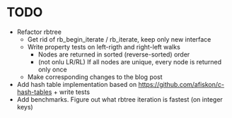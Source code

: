 # TODO

* Refactor rbtree
    * Get rid of rb_begin_iterate / rb_iterate, keep only new interface
    * Write property tests on left-rigth and right-left walks
		* Nodes are returned in sorted (reverse-sorted) order
		* (not onlu LR/RL) If all nodes are unique, every node is returned only once
    * Make corresponding changes to the blog post
* Add hash table implementation based on https://github.com/afiskon/c-hash-tables + write tests
* Add benchmarks. Figure out what rbtree iteration is fastest (on integer keys)
